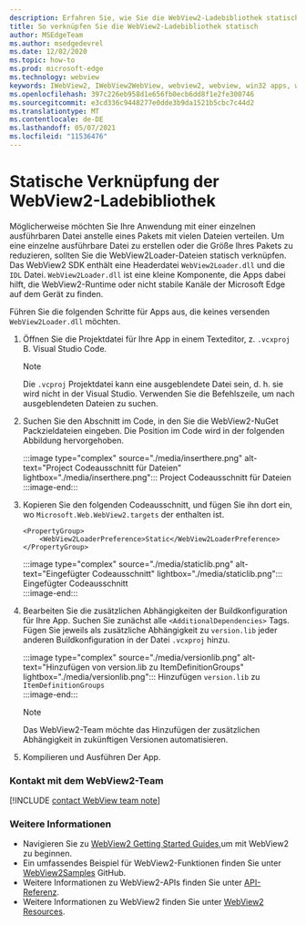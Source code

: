 ```yaml
---
description: Erfahren Sie, wie Sie die WebView2-Ladebibliothek statisch verknüpfen.
title: So verknüpfen Sie die WebView2-Ladebibliothek statisch
author: MSEdgeTeam
ms.author: msedgedevrel
ms.date: 12/02/2020
ms.topic: how-to
ms.prod: microsoft-edge
ms.technology: webview
keywords: IWebView2, IWebView2WebView, webview2, webview, win32 apps, win32, edge, ICoreWebView2, ICoreWebView2Host, browser control, edge html
ms.openlocfilehash: 397c226eb958d1e656fb0ecb6dd8f1e2fe300746
ms.sourcegitcommit: e3cd336c9448277e0dde3b9da1521b5cbc7c44d2
ms.translationtype: MT
ms.contentlocale: de-DE
ms.lasthandoff: 05/07/2021
ms.locfileid: "11536476"
---
```

# <a name="statically-link-the-webview2-loader-library"></a>Statische Verknüpfung der WebView2-Ladebibliothek  

Möglicherweise möchten Sie Ihre Anwendung mit einer einzelnen ausführbaren Datei anstelle eines Pakets mit vielen Dateien verteilen. Um eine einzelne ausführbare Datei zu erstellen oder die Größe Ihres Pakets zu reduzieren, sollten Sie die WebView2Loader-Dateien statisch verknüpfen. Das WebView2 SDK enthält eine Headerdatei `WebView2Loader.dll` und die `IDL` Datei. `WebView2Loader.dll` ist eine kleine Komponente, die Apps dabei hilft, die WebView2-Runtime oder nicht stabile Kanäle der Microsoft Edge auf dem Gerät zu finden.  

Führen Sie die folgenden Schritte für Apps aus, die keines versenden `WebView2Loader.dll` möchten.  

1.  Öffnen Sie die Projektdatei für Ihre App in einem Texteditor, z. `.vcxproj` B. Visual Studio Code.  
    
    > [!NOTE]
    > Die `.vcproj` Projektdatei kann eine ausgeblendete Datei sein, d. h. sie wird nicht in der Visual Studio.  Verwenden Sie die Befehlszeile, um nach ausgeblendeten Dateien zu suchen.  
    
1.  Suchen Sie den Abschnitt im Code, in den Sie die WebView2-NuGet Packzieldateien eingeben.  Die Position im Code wird in der folgenden Abbildung hervorgehoben.  

    :::image type="complex" source="./media/inserthere.png" alt-text="Project Codeausschnitt für Dateien" lightbox="./media/inserthere.png":::
       Project Codeausschnitt für Dateien   
    :::image-end:::  
  
1.  Kopieren Sie den folgenden Codeausschnitt, und fügen Sie ihn dort ein, wo `Microsoft.Web.WebView2.targets` der enthalten ist.  

    ```xaml
    <PropertyGroup> 
        <WebView2LoaderPreference>Static</WebView2LoaderPreference> 
    </PropertyGroup>
    ```
      
    :::image type="complex" source="./media/staticlib.png" alt-text="Eingefügter Codeausschnitt" lightbox="./media/staticlib.png":::
       Eingefügter Codeausschnitt  
    :::image-end:::  
    
1.  Bearbeiten Sie die zusätzlichen Abhängigkeiten der Buildkonfiguration für Ihre App.  Suchen Sie zunächst alle `<AdditionalDependencies>` Tags. Fügen Sie jeweils als zusätzliche Abhängigkeit zu `version.lib` jeder anderen Buildkonfiguration in der Datei `.vcxproj` hinzu.  
    
    :::image type="complex" source="./media/versionlib.png" alt-text="Hinzufügen von version.lib zu ItemDefinitionGroups" lightbox="./media/versionlib.png":::
       Hinzufügen `version.lib` zu `ItemDefinitionGroups`  
    :::image-end:::  
    
    > [!NOTE]
    > Das WebView2-Team möchte das Hinzufügen der zusätzlichen Abhängigkeit in zukünftigen Versionen automatisieren.  
    
1. Kompilieren und Ausführen Der App.

### <a name="getting-in-touch-with-the-webview2-team"></a>Kontakt mit dem WebView2-Team  

[!INCLUDE [contact WebView team note](../includes/contact-webview-team-note.md)]  

### <a name="see-also"></a>Weitere Informationen  

*   Navigieren Sie zu [WebView2 Getting Started Guides,][Webview2MainGettingStarted]um mit WebView2 zu beginnen.  
*   Ein umfassendes Beispiel für WebView2-Funktionen finden Sie unter [WebView2Samples][GithubMicrosoftedgeWebview2samples] GitHub.
*   Weitere Informationen zu WebView2-APIs finden Sie unter [API-Referenz][Webview2ApiReference].
*   Weitere Informationen zu WebView2 finden Sie unter [WebView2 Resources][Webview2MainNextSteps].

<!-- links -->  

[DevtoolsGuideChromiumMain]: ../index.md "Microsoft Edge (Chromium) -Entwicklertools | Microsoft Docs"  

[Webview2ApiReference]: ../webview2-api-reference.md "Microsoft Edge WebView2-API-Referenz | Microsoft Docs"  
[Webview2MainNextSteps]: ../index.md#next-steps "Nächste Schritte – Einführung in Microsoft Edge WebView2 (Vorschau) | Microsoft Docs"  
[Webview2MainGettingStarted]: ../index.md#getting-started "Erste Schritte – Einführung in Microsoft Edge WebView2 (Vorschau) | Microsoft Docs"  

[GithubMicrosoftedgeWebviewfeedbackMain]: https://github.com/MicrosoftEdge/WebViewFeedback "WebView Feedback – MicrosoftEdge/WebViewFeedback | GitHub"  
[GithubMicrosoftedgeWebview2samples]: https://github.com/MicrosoftEdge/WebView2Samples "WebView2-Beispiele – MicrosoftEdge/WebView2Samples | GitHub"  

[GithubMicrosoftVscodeJSDebugWhatsNew]: https://github.com/microsoft/vscode-js-debug#whats-new "Was ist neu? - JavaScript-Debugger für Visual Studio Code - microsoft/vscode-js-debug | GitHub"  

[GithubMicrosoftVscodeEdgeDebug2ReadmeChromiumWebviewApplications]: https://github.com/microsoft/vscode-edge-debug2/blob/master/README.md#microsoft-edge-chromium-webview-applications "Microsoft Edge (Chromium) WebView-Anwendungen - Visual Studio Code - Debugger für Microsoft Edge - microsoft/vscode-edge-debug2 | GitHub"  
